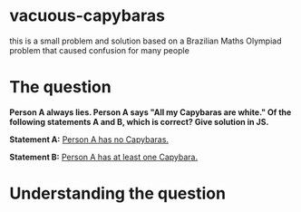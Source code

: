 # vacuous-capybaras

this is a small problem and solution based on a Brazilian Maths Olympiad problem that caused confusion for many people

# The question
<b>Person A always lies. Person A says "All my Capybaras are white." Of the following statements A and B, which is correct? Give solution in JS.</b>

 <b>Statement A:</b> 
  <u>Person A has no Capybaras.</u>
  
 <b>Statement B:</b>
  <u>Person A has at least one Capybara.</u>
  
# Understanding the question 

